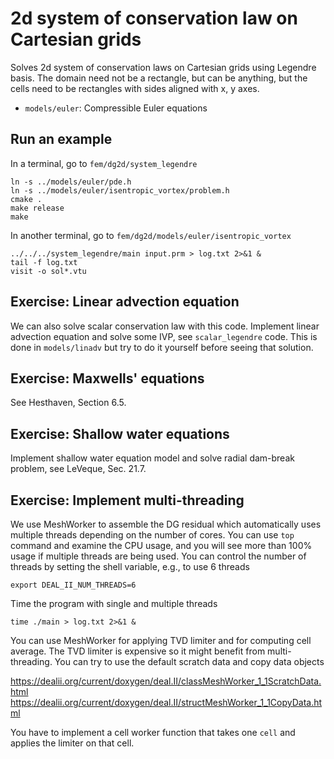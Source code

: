 # 2d system of conservation law on Cartesian grids

Solves 2d system of conservation laws on Cartesian grids using Legendre basis. The domain need not be a rectangle, but can be anything, but the cells need to be rectangles with sides aligned with x, y axes.

* `models/euler`: Compressible Euler equations

## Run an example

In a terminal, go to `fem/dg2d/system_legendre`

```shell
ln -s ../models/euler/pde.h
ln -s ../models/euler/isentropic_vortex/problem.h
cmake .
make release
make
```

In another terminal, go to `fem/dg2d/models/euler/isentropic_vortex`

```shell
../../../system_legendre/main input.prm > log.txt 2>&1 &
tail -f log.txt
visit -o sol*.vtu
```

## Exercise: Linear advection equation

We can also solve scalar conservation law with this code. Implement linear advection equation and solve some IVP, see `scalar_legendre` code. This is done in `models/linadv` but try to do it yourself before seeing that solution.

## Exercise: Maxwells' equations

See Hesthaven, Section 6.5.

## Exercise: Shallow water equations

Implement shallow water equation model and solve radial dam-break problem, see LeVeque, Sec. 21.7.

## Exercise: Implement multi-threading

We use MeshWorker to assemble the DG residual which automatically uses multiple threads depending on the number of cores. You can use `top` command and examine the CPU usage, and you will see more than 100% usage if multiple threads are being used. You can control the number of threads by setting the shell variable, e.g., to use 6 threads

```shell
export DEAL_II_NUM_THREADS=6
```

Time the program with single and multiple threads

```shell
time ./main > log.txt 2>&1 &
```

You can use MeshWorker for applying TVD limiter and for computing cell average. The TVD limiter is expensive so it might benefit from multi-threading. You can try to use the default scratch data and copy data objects

https://dealii.org/current/doxygen/deal.II/classMeshWorker_1_1ScratchData.html  
https://dealii.org/current/doxygen/deal.II/structMeshWorker_1_1CopyData.html

You have to implement a cell worker function that takes one `cell` and applies the limiter on that cell.

